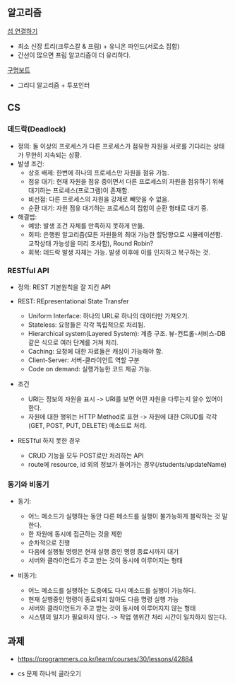 ## 알고리즘

[섬 연결하기](https://programmers.co.kr/learn/courses/30/lessons/42861)

- 최소 신장 트리(크루스칼 & 프림) + 유니온 파인드(서로소 집합)
- 간선이 많으면 프림 알고리즘이 더 유리하다.

[구명보트](https://programmers.co.kr/learn/courses/30/lessons/42885)

- 그리디 알고리즘 + 투포인터

## CS

### 데드락(Deadlock)

- 정의: 둘 이상의 프로세스가 다른 프로세스가 점유한 자원을 서로를 기다리는 상태가 무한히 지속되는 상황.
- 발생 조건:
    - 상호 배제: 한번에 하나의 프로세스만 자원을 점유 가능.
    - 점유 대기: 현재 자원을 점유 중이면서 다른 프로세스의 자원을 점유하기 위해 대기하는 프로세스(프로그램)이 존재함.
    - 비선점: 다른 프로세스의 자원을 강제로 빼앗을 수 없음.
    - 순환 대기: 자원 점유 대기하는 프로세스의 집합이 순환 형태로 대기 중.
- 해결법:
    - 예방: 발생 조건 자체를 만족하지 못하게 만듦.
    - 회피: 은행원 알고리즘(모든 자원들의 최대 가능한 할당향으로 시뮬레이션함. 교착상태 가능성을 미리 조사함), Round Robin?
    - 회복: 데드락 발생 자체는 가능. 발생 이후에 이를 인지하고 복구하는 것.

### RESTful API

- 정의: REST 기본원칙을 잘 지킨 API
- REST: REpresentational State Transfer
    - Uniform Interface: 하나의 URL로 하나의 데이터만 가져오기.
    - Stateless: 요청들은 각각 독립적으로 처리됨.
    - Hierarchical system(Layered System): 계층 구조. 뷰-컨트롤-서비스-DB 같은 식으로 여러 단계를 거쳐 처리.
    - Caching: 요청에 대한 자료들은 캐싱이 가능해야 함.
    - Client-Server: 서버-클라이언트 역할 구분
    - Code on demand: 실행가능한 코드 제공 가능.
- 조건
    - URI는 정보의 자원을 표시 -> URI를 보면 어떤 자원을 다루는지 알수 있어야 한다.
    - 자원에 대한 행위는 HTTP Method로 표현 -> 자원에 대한 CRUD를 각각 (GET, POST, PUT, DELETE) 메소드로 처리.

- RESTful 하지 못한 경우
    - CRUD 기능을 모두 POST로만 처리하는 API
    - route에 resource, id 외의 정보가 들어가는 경우(/students/updateName)

### 동기와 비동기

- 동기: 
    - 어느 메소드가 실행하는 동안 다른 메소드를 실행이 불가능하게 블락하는 것 말한다.
    - 한 자원에 동시에 접근하는 것을 제한
    - 순차적으로 진행
    - 다음에 실행될 명령은 현재 실행 중인 명령 종료시까지 대기
    - 서버와 클라이언트가 주고 받는 것이 동시에 이루어지는 형태

- 비동기:
    - 어느 메소드를 실행하는 도중에도 다시 메소드를 실행이 가능하다. 
    - 현재 실행중인 명령이 종료되지 않아도 다음 명령 실행 가능
    - 서버와 클라이언트가 주고 받는 것이 동시에 이루어지지 않는 형태
    - 시스템의 일치가 필요하지 않다. -> 작업 행위간 처리 시간이 일치하지 않는다.

## 과제

- https://programmers.co.kr/learn/courses/30/lessons/42884

- cs 문제 하나씩 골라오기


